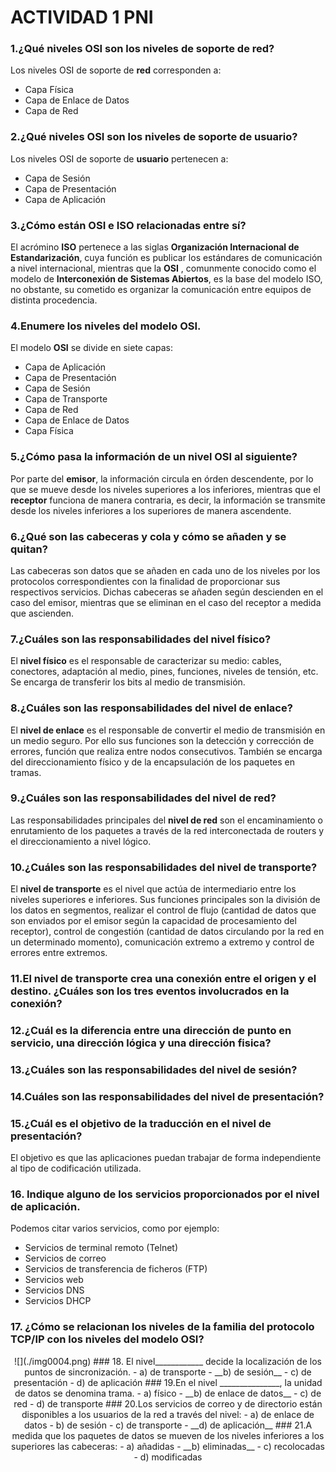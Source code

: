 # ACTIVIDAD 1 PNI

### 1.¿Qué niveles OSI son los niveles de soporte de red?
Los niveles OSI de soporte de __red__ corresponden a:
- Capa Física
- Capa de Enlace de Datos
- Capa de Red
### 2.¿Qué niveles OSI son los niveles de soporte de usuario?
Los niveles OSI de soporte de __usuario__ pertenecen a:
- Capa de Sesión 
- Capa de Presentación 
- Capa de Aplicación 
### 3.¿Cómo están OSI e ISO relacionadas entre sí? 
El acrómino __ISO__ pertenece a las siglas __Organización Internacional de Estandarización__, cuya función es publicar los estándares
de comunicación a nivel internacional, mientras que la __OSI__ , comunmente conocido como el modelo de __Interconexión de Sistemas Abiertos__, es 
la base del modelo ISO, no obstante, su cometido es organizar la comunicación entre equipos de distinta procedencia. 
### 4.Enumere los niveles del modelo OSI. 
El modelo __OSI__ se divide en siete capas:
- Capa de Aplicación
- Capa de Presentación
- Capa de Sesión
- Capa de Transporte
- Capa de Red
- Capa de Enlace de Datos
- Capa Física
### 5.¿Cómo pasa la información de un nivel OSI al siguiente?
Por parte del __emisor__, la información circula en órden descendente, por lo que se mueve desde los niveles superiores a los
inferiores, mientras que el __receptor__ funciona de manera contraria, es decir, la información se transmite desde los niveles inferiores a los
superiores de manera ascendente. 
### 6.¿Qué son las cabeceras y cola y cómo se añaden y se quitan?
Las cabeceras son datos que se añaden en cada uno de los niveles por los protocolos correspondientes con la finalidad de proporcionar 
sus respectivos servicios. Dichas cabeceras se añaden según descienden en el caso del emisor, mientras que se eliminan en el caso del receptor a 
medida que ascienden. 
### 7.¿Cuáles son las responsabilidades del nivel físico?
El __nivel físico__ es el responsable de caracterizar su medio: cables, conectores, adaptación al medio, pines, 
funciones, niveles de tensión, etc. Se encarga de transferir los bits al medio de transmisión.
### 8.¿Cuáles son las responsabilidades del nivel de enlace?
El __nivel de enlace__ es el responsable de convertir el medio de transmisión en un medio seguro. Por ello sus funciones son la detección y 
corrección de errores, función que realiza entre nodos consecutivos. También se encarga del direccionamiento físico y de la 
encapsulación de los paquetes en tramas.
### 9.¿Cuáles son las responsabilidades del nivel de red? 
Las responsabilidades principales del __nivel de red__ son el encaminamiento o enrutamiento de los paquetes a través de la red 
interconectada de routers y el direccionamiento a nivel lógico.

### 10.¿Cuáles son las responsabilidades del nivel de transporte? 
El __nivel de transporte__ es el nivel que actúa de intermediario entre los niveles superiores e inferiores.
Sus funciones principales son la división de los datos en segmentos, realizar el control de flujo (cantidad de datos que son enviados por el emisor 
según la capacidad de procesamiento del receptor), control de congestión (cantidad de datos circulando por la red en un determinado momento), 
comunicación extremo a extremo y control de errores entre extremos.

### 11.El nivel de transporte crea una conexión entre el origen y el destino. ¿Cuáles son los tres eventos involucrados en la conexión?

### 12.¿Cuál es la diferencia entre una dirección de punto en servicio, una dirección lógica y una dirección fisica? 

### 13.¿Cuáles son las responsabilidades del nivel de sesión? 

### 14.Cuáles son las responsabilidades del nivel de presentación? 

### 15.¿Cuál es el objetivo de la traducción en el nivel de presentación? 
El objetivo es que las aplicaciones puedan trabajar de forma independiente al tipo de codificación utilizada.
### 16. Indique alguno de los servicios proporcionados por el nivel de aplicación. 
Podemos citar varios servicios, como por ejemplo:
- Servicios de terminal remoto (Telnet)
- Servicios de correo 
- Servicios de transferencia de ficheros (FTP)
- Servicios web
- Servicios DNS
- Servicios DHCP
### 17. ¿Cómo se relacionan los niveles de la familia del protocolo TCP/IP con los niveles del modelo OSI?
<center>
![](./img0004.png)
### 18. El nivel____________ decide la localización de los puntos de sincronización.
- a) de transporte
- __b) de sesión__
- c) de presentación
- d) de aplicación
### 19.En el nivel _______________, la unidad de datos se denomina trama.
- a) físico
- __b) de enlace de datos__
- c) de red
- d) de transporte
### 20.Los servicios de correo y de directorio están disponibles a los usuarios de la red a través del nivel:
- a) de enlace de datos
- b) de sesión
- c) de transporte
- __d) de aplicación__
### 21.A medida que los paquetes de datos se mueven  de los niveles inferiores a los superiores las cabeceras:
- a) añadidas
- __b) eliminadas__
- c) recolocadas
- d) modificadas

